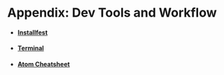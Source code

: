# Appendix: Dev Tools and Workflow

* #### [Installfest](/installfest.md)
* #### [Terminal](/terminal.md)
* #### [Atom Cheatsheet](/atom-editor-cheat-sheet.pdf)
